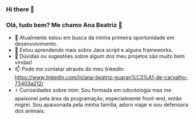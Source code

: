 ### Hi there 👋

<!--
**bia13guarana/bia13guarana** is a ✨ _special_ ✨ repository because its `README.md` (this file) appears on your GitHub profile.

Here are some ideas to get you started:

- 🔭 I’m currently working on ...
- 🌱 I’m currently learning ...
- 👯 I’m looking to collaborate on ...
- 🤔 I’m looking for help with ...
- 💬 Ask me about ...
- 📫 How to reach me: ...
- 😄 Pronouns: ...
- ⚡ Fun fact: ...
-->

### Olá, tudo bem? Me chamo Ana Beatriz 👋

- 🔭 Atualmente estou em busca da minha primeira oportunidade em desenvolvimento.
- 🌱 Estou aprendendo mais sobre Java script e alguns frameworks.
- 💬 Dúvidas ou sugestões sobre algum dos meu projetos são muito bem vindas!
- 📫 Pode me contatar através do meu linkedin: https://www.linkedin.com/in/ana-beatriz-guaran%C3%A1-de-carvalho-73403a212/
- ⚡ Curiosidades sobre mim: Sou formada em odontologia mas me apaixonei pela área da programação, especialmente front-end, então migrei.
     Sou apaixonada pela minha família, adoro viajar e sou defensora dos animais.
